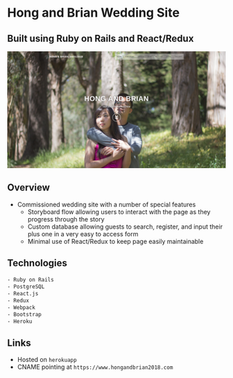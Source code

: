 # Hong and Brian Wedding Site

## Built using Ruby on Rails and React/Redux

![Frontpage](https://raw.githubusercontent.com/GreenRabite/Hong-Brian-Wedding/master/public/images/screenshots/screenshot-www.hongandbrian2018.com-2018.07.07-15-51-54.png)

## Overview
- Commissioned wedding site with a number of special features
    - Storyboard flow allowing users to interact with the page as they progress through the story
    - Custom database allowing guests to search, register, and input their plus one in a very easy to access form
    - Minimal use of React/Redux to keep page easily maintainable

## Technologies
    - Ruby on Rails
    - PostgreSQL
    - React.js
    - Redux
    - Webpack
    - Bootstrap
    - Heroku

## Links
- Hosted on `herokuapp`
- CNAME pointing at `https://www.hongandbrian2018.com`
